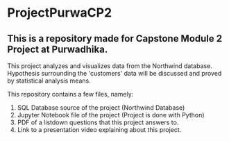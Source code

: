# ProjectPurwaCP2
## This is a repository made for Capstone Module 2 Project at Purwadhika. 

This project analyzes and visualizes data from the Northwind database.
Hypothesis surrounding the 'customers' data will be discussed and proved by statistical analysis means. 

This repository contains a few files, namely:
1. SQL Database source of the project (Northwind Database)
2. Jupyter Notebook file of the project (Project is done with Python) 
3. PDF of a listdown questions that this project answers to. 
4. Link to a presentation video explaining about this project. 

